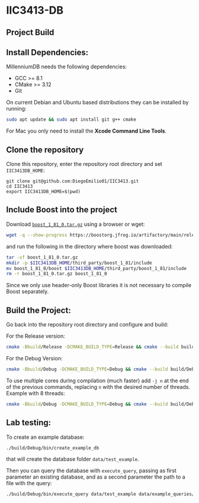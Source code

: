 # IIC3413-DB

## Project Build

Install Dependencies:
--------------------------------------------------------------------------------
MillenniumDB needs the following dependencies:
- GCC >= 8.1
- CMake >= 3.12
- Git

On current Debian and Ubuntu based distributions they can be installed by running:
```bash
sudo apt update && sudo apt install git g++ cmake
```

For Mac you only need to install the **Xcode Command Line Tools**.


Clone the repository
--------------------------------------------------------------------------------
 Clone this repository, enter the repository root directory and set `IIC3413DB_HOME`:
```
git clone git@github.com:DiegoEmilio01/IIC3413.git
cd IIC3413
export IIC3413DB_HOME=$(pwd)
```

Include Boost into the project
--------------------------------------------------------------------------------
Download [`boost_1_81_0.tar.gz`](https://boostorg.jfrog.io/artifactory/main/release/1.81.0/source/boost_1_81_0.tar.gz) using a browser or wget:
```bash
wget -q --show-progress https://boostorg.jfrog.io/artifactory/main/release/1.81.0/source/boost_1_81_0.tar.gz
```

and run the following in the directory where boost was downloaded:
```bash
tar -xf boost_1_81_0.tar.gz
mkdir -p $IIC3413DB_HOME/third_party/boost_1_81/include
mv boost_1_81_0/boost $IIC3413DB_HOME/third_party/boost_1_81/include
rm -r boost_1_81_0.tar.gz boost_1_81_0
```

Since we only use header-only Boost libraries it is not necessary to compile Boost separately.

Build the Project:
--------------------------------------------------------------------------------
Go back into the repository root directory and configure and build:

For the Release version:
```bash
cmake -Bbuild/Release -DCMAKE_BUILD_TYPE=Release && cmake --build build/Release/
```

For the Debug Version:
```bash
cmake -Bbuild/Debug -DCMAKE_BUILD_TYPE=Debug && cmake --build build/Debug/
```

To use multiple cores during compilation (much faster) add `-j n` at the end of the previous commands, replacing `n` with the desired number of threads. Example with 8 threads:
```bash
cmake -Bbuild/Debug -DCMAKE_BUILD_TYPE=Debug && cmake --build build/Debug/ -j 8
```

## Lab testing:

To create an example database:
```bash
./build/Debug/bin/create_example_db
```
that will create the database folder `data/test_example`.

Then you can query the database with `execute_query`, passing as first parameter an existing database, and as a second parameter the path to a file with the query:
```bash
./build/Debug/bin/execute_query data/test_example data/example_queries/1.sql
```

